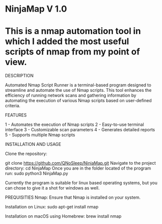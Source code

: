 # NinjaMap V 1.0
# This is a nmap automation tool in which I added the most useful scripts of nmap from my point of view.

DESCRIPTION

Automated Nmap Script Runner is a terminal-based program designed to streamline and automate the use of Nmap scripts. This tool enhances the efficiency of running network scans and gathering information by automating the execution of various Nmap scripts based on user-defined criteria.

FEATURES

1 - Automates the execution of Nmap scripts
2 - Easy-to-use terminal interface
3 - Customizable scan parameters
4 - Generates detailed reports
5 - Supports multiple Nmap scripts

INSTALLATION AND USAGE 

Clone the repository:

git clone https://github.com/QNoSleep/NinjaMap.git
Navigate to the project directory:
cd NinjaMap
Once you are in the folder located of the program run:
sudo python3 NinjaMap.py

Currently the program is suitable for linux based operating systems, but you can chose to give it a shot for windows as well.

PREQUISITIES
Nmap: Ensure that Nmap is installed on your system.

Installation on Linux:
sudo apt-get install nmap

Installation on macOS using Homebrew:
brew install nmap

